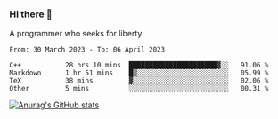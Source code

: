 ### Hi there 👋

<!--
**shejialuo/shejialuo** is a ✨ _special_ ✨ repository because its `README.md` (this file) appears on your GitHub profile.

Here are some ideas to get you started:

- 🔭 I’m currently working on ...
- 🌱 I’m currently learning ...
- 👯 I’m looking to collaborate on ...
- 🤔 I’m looking for help with ...
- 💬 Ask me about ...
- 📫 How to reach me: ...
- 😄 Pronouns: ...
- ⚡ Fun fact: ...
-->

A programmer who seeks for liberty.

<!--START_SECTION:waka-->

```text
From: 30 March 2023 - To: 06 April 2023

C++           28 hrs 10 mins  ██████████████████████▓░░   91.06 %
Markdown      1 hr 51 mins    █▒░░░░░░░░░░░░░░░░░░░░░░░   05.99 %
TeX           38 mins         ▓░░░░░░░░░░░░░░░░░░░░░░░░   02.06 %
Other         5 mins          ░░░░░░░░░░░░░░░░░░░░░░░░░   00.31 %
```

<!--END_SECTION:waka-->

[![Anurag's GitHub stats](https://github-readme-stats.vercel.app/api?username=shejialuo&show_icons=true&theme=dracula)](https://github.com/anuraghazra/github-readme-stats)
